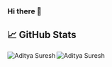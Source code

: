 ### Hi there 👋

<!--
**AdityaSuresh013/AdityaSuresh013** is a ✨ _special_ ✨ repository because its `README.md` (this file) appears on your GitHub profile.

Here are some ideas to get you started:

- 🔭 I’m currently working on ...
- 🌱 I’m currently learning ...
- 👯 I’m looking to collaborate on ...
- 🤔 I’m looking for help with ...
- 💬 Ask me about ...
- 📫 How to reach me: ...
- 😄 Pronouns: ...
- ⚡ Fun fact: ...
-->

## &#x1f4c8; GitHub Stats

<p align="left"><img align="left" src="https://github-readme-stats.vercel.app/api/top-langs?username=adityasuresh013&show_icons=true&locale=en&layout=compact&theme=radical" alt="Aditya Suresh" /></p>

 
 <p><img align="center" src="https://github-readme-streak-stats.herokuapp.com/?user=adityasuresh013&theme=radical" alt="Aditya Suresh" /></p>
 
 <br />
